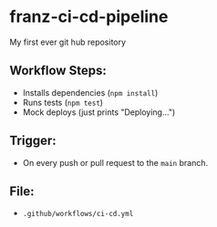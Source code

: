 # franz-ci-cd-pipeline
My first ever git hub repository

## Workflow Steps:
- Installs dependencies (`npm install`)
- Runs tests (`npm test`)
- Mock deploys (just prints "Deploying...")

## Trigger:
- On every push or pull request to the `main` branch.

## File:
- `.github/workflows/ci-cd.yml`
